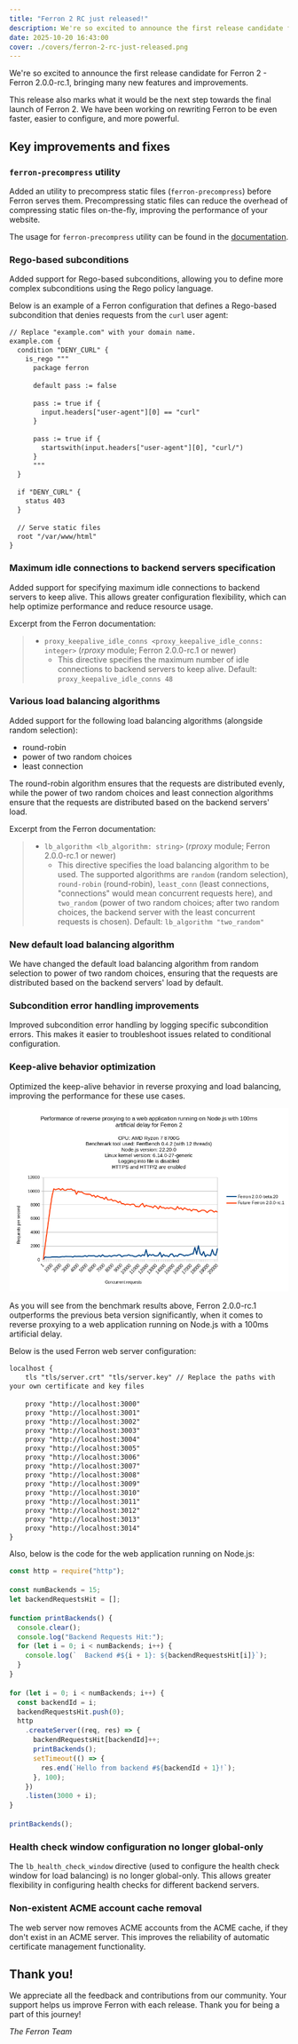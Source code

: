 ```yaml
---
title: "Ferron 2 RC just released!"
description: We're so excited to announce the first release candidate for Ferron 2 (Ferron 2.0.0-rc.1). This release brings many new features and improvements.
date: 2025-10-20 16:43:00
cover: ./covers/ferron-2-rc-just-released.png
---
```


We're so excited to announce the first release candidate for Ferron 2 - Ferron 2.0.0-rc.1, bringing many new features and improvements.

This release also marks what it would be the next step towards the final launch of Ferron 2. We have been working on rewriting Ferron to be even faster, easier to configure, and more powerful.

## Key improvements and fixes

### `ferron-precompress` utility

Added an utility to precompress static files (`ferron-precompress`) before Ferron serves them. Precompressing static files can reduce the overhead of compressing static files on-the-fly, improving the performance of your website.

The usage for `ferron-precompress` utility can be found in the [documentation](/docs/commands).

### Rego-based subconditions

Added support for Rego-based subconditions, allowing you to define more complex subconditions using the Rego policy language.

Below is an example of a Ferron configuration that defines a Rego-based subcondition that denies requests from the `curl` user agent:

```kdl
// Replace "example.com" with your domain name.
example.com {
  condition "DENY_CURL" {
    is_rego """
      package ferron

      default pass := false

      pass := true if {
        input.headers["user-agent"][0] == "curl"
      }

      pass := true if {
        startswith(input.headers["user-agent"][0], "curl/")
      }
      """
  }

  if "DENY_CURL" {
    status 403
  }

  // Serve static files
  root "/var/www/html"
}
```

### Maximum idle connections to backend servers specification

Added support for specifying maximum idle connections to backend servers to keep alive. This allows greater configuration flexibility, which can help optimize performance and reduce resource usage.

Excerpt from the Ferron documentation:

> - `proxy_keepalive_idle_conns <proxy_keepalive_idle_conns: integer>` (_rproxy_ module; Ferron 2.0.0-rc.1 or newer)
>   - This directive specifies the maximum number of idle connections to backend servers to keep alive. Default: `proxy_keepalive_idle_conns 48`

### Various load balancing algorithms

Added support for the following load balancing algorithms (alongside random selection):

- round-robin
- power of two random choices
- least connection

The round-robin algorithm ensures that the requests are distributed evenly, while the power of two random choices and least connection algorithms ensure that the requests are distributed based on the backend servers' load.

Excerpt from the Ferron documentation:

> - `lb_algorithm <lb_algorithm: string>` (_rproxy_ module; Ferron 2.0.0-rc.1 or newer)
>   - This directive specifies the load balancing algorithm to be used. The supported algorithms are `random` (random selection), `round-robin` (round-robin), `least_conn` (least connections, "connections" would mean concurrent requests here), and `two_random` (power of two random choices; after two random choices, the backend server with the least concurrent requests is chosen). Default: `lb_algorithm "two_random"`

### New default load balancing algorithm

We have changed the default load balancing algorithm from random selection to power of two random choices, ensuring that the requests are distributed based on the backend servers' load by default.

### Subcondition error handling improvements

Improved subcondition error handling by logging specific subcondition errors. This makes it easier to troubleshoot issues related to conditional configuration.

### Keep-alive behavior optimization

Optimized the keep-alive behavior in reverse proxying and load balancing, improving the performance for these use cases.

![Performance of reverse proxying to a web application running on Node.js with 100ms artificial delay for Ferron 2](img/benchmark-ferron-2-beta-vs-rc.png)

As you will see from the benchmark results above, Ferron 2.0.0-rc.1 outperforms the previous beta version significantly, when it comes to reverse proxying to a web application running on Node.js with a 100ms artificial delay.

Below is the used Ferron web server configuration:

```kdl
localhost {
    tls "tls/server.crt" "tls/server.key" // Replace the paths with your own certificate and key files

    proxy "http://localhost:3000"
    proxy "http://localhost:3001"
    proxy "http://localhost:3002"
    proxy "http://localhost:3003"
    proxy "http://localhost:3004"
    proxy "http://localhost:3005"
    proxy "http://localhost:3006"
    proxy "http://localhost:3007"
    proxy "http://localhost:3008"
    proxy "http://localhost:3009"
    proxy "http://localhost:3010"
    proxy "http://localhost:3011"
    proxy "http://localhost:3012"
    proxy "http://localhost:3013"
    proxy "http://localhost:3014"
}
```

Also, below is the code for the web application running on Node.js:

```javascript
const http = require("http");

const numBackends = 15;
let backendRequestsHit = [];

function printBackends() {
  console.clear();
  console.log("Backend Requests Hit:");
  for (let i = 0; i < numBackends; i++) {
    console.log(`  Backend #${i + 1}: ${backendRequestsHit[i]}`);
  }
}

for (let i = 0; i < numBackends; i++) {
  const backendId = i;
  backendRequestsHit.push(0);
  http
    .createServer((req, res) => {
      backendRequestsHit[backendId]++;
      printBackends();
      setTimeout(() => {
        res.end(`Hello from backend #${backendId + 1}!`);
      }, 100);
    })
    .listen(3000 + i);
}

printBackends();
```

### Health check window configuration no longer global-only

The `lb_health_check_window` directive (used to configure the health check window for load balancing) is no longer global-only. This allows greater flexibility in configuring health checks for different backend servers.

### Non-existent ACME account cache removal

The web server now removes ACME accounts from the ACME cache, if they don't exist in an ACME server. This improves the reliability of automatic certificate management functionality.

## Thank you!

We appreciate all the feedback and contributions from our community. Your support helps us improve Ferron with each release. Thank you for being a part of this journey!

_The Ferron Team_
